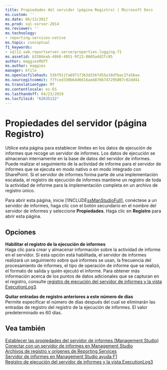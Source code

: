 ```yaml
---
title: Propiedades del servidor (página Registro) | Microsoft Docs
ms.custom: ''
ms.date: 06/13/2017
ms.prod: sql-server-2014
ms.reviewer: ''
ms.technology:
- reporting-services-native
ms.topic: conceptual
f1_keywords:
- sql12.swb.reportserver.serverproperties.logging.f1
ms.assetid: b338deab-4868-4951-9f22-0605add2fc95
author: maggiesMSFT
ms.author: maggies
manager: kfile
ms.openlocfilehash: 53bf911fa6971f3b3d2567d55e18dfbac27a56aa
ms.sourcegitcommit: f7fced330b64d6616aeb8766747295807c92dd41
ms.translationtype: MT
ms.contentlocale: es-ES
ms.lasthandoff: 04/23/2019
ms.locfileid: "62635132"
---
```

# <a name="server-properties-logging-page"></a>Propiedades del servidor (página Registro)
  Utilice esta página para establecer límites en los datos de ejecución de informes que recoge un servidor de informes. Los datos de ejecución se almacenan internamente en la base de datos del servidor de informes. Puede realizar el seguimiento de la actividad de informe para el servidor de informes que se ejecuta en modo nativo o en modo integrado con SharePoint. Si el servidor de informes forma parte de una implementación escalada, el registro de ejecución de informes mantiene un registro de toda la actividad de informe para la implementación completa en un archivo de registro único.  
  
 Para abrir esta página, inicie [!INCLUDE[ssManStudioFull](../../includes/ssmanstudiofull-md.md)], conéctese a un servidor de informes, haga clic con el botón secundario en el nombre del servidor de informes y seleccione **Propiedades**. Haga clic en **Registro** para abrir esta página.  
  
## <a name="options"></a>Opciones  
 **Habilitar el registro de la ejecución de informes**  
 Haga clic para crear y almacenar información sobre la actividad de informe en el servidor. Si esta opción está habilitada, el servidor de informes realizará un seguimiento sobre qué informes se usan, la frecuencia del procesamiento de informes, el tipo de operación de informe que se realizó, el formato de salida y quién ejecutó el informe. Para obtener más información acerca de los puntos de datos adicionales que se capturan en el registro, consulte [registro de ejecución del servidor de informes y la vista ExecutionLog3](../report-server/report-server-executionlog-and-the-executionlog3-view.md).  
  
 **Quitar entradas de registro anteriores a este número de días**  
 Permite especificar el número de días después del cual se eliminarán las entradas de registro del registro de la ejecución de informes. El valor predeterminado es 60 días.  
  
## <a name="see-also"></a>Vea también  
 [Establecer las propiedades del servidor de informes &#40;Management Studio&#41;](set-report-server-properties-management-studio.md)   
 [Conectar con un servidor de informes en Management Studio](connect-to-a-report-server-in-management-studio.md)   
 [Archivos de registro y orígenes de Reporting Services](../report-server/reporting-services-log-files-and-sources.md)   
 [Servidor de informes en Management Studio ayuda F1](report-server-in-management-studio-f1-help.md)   
 [Registro de ejecución del servidor de informes y la vista ExecutionLog3](../report-server/report-server-executionlog-and-the-executionlog3-view.md)  
  
  

